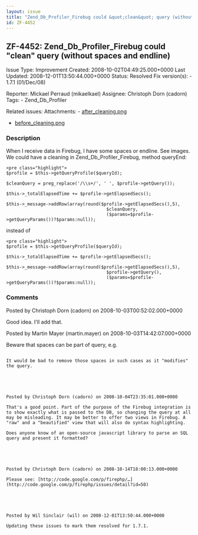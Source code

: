 ```yaml
---
layout: issue
title: "Zend_Db_Profiler_Firebug could &quot;clean&quot; query (without spaces and endline)"
id: ZF-4452
---
```


ZF-4452: Zend\_Db\_Profiler\_Firebug could "clean" query (without spaces and endline)
-------------------------------------------------------------------------------------

 Issue Type: Improvement Created: 2008-10-02T04:49:25.000+0000 Last Updated: 2008-12-01T13:50:44.000+0000 Status: Resolved Fix version(s): - 1.7.1 (01/Dec/08)
 
 Reporter:  Mickael Perraud (mikaelkael)  Assignee:  Christoph Dorn (cadorn)  Tags: - Zend\_Db\_Profiler
 
 Related issues: 
 Attachments: - [after\_cleaning.png](/issues/secure/attachment/11561/after_cleaning.png)
- [before\_cleaning.png](/issues/secure/attachment/11560/before_cleaning.png)
 
### Description

When I receive data in Firebug, I have some spaces or endline. See images. We could have a cleaning in Zend\_Db\_Profiler\_Firebug, method queryEnd:

 
    <pre class="highlight">
    $profile = $this->getQueryProfile($queryId);
    
    $cleanQuery = preg_replace('/\\s+/', ' ', $profile->getQuery());
    
    $this->_totalElapsedTime += $profile->getElapsedSecs();
    
    $this->_message->addRow(array(round($profile->getElapsedSecs(),5),
                                          $cleanQuery,
                                          ($params=$profile->getQueryParams())?$params:null));


instead of

 
    <pre class="highlight">
    $profile = $this->getQueryProfile($queryId);
            
    $this->_totalElapsedTime += $profile->getElapsedSecs();
            
    $this->_message->addRow(array(round($profile->getElapsedSecs(),5),
                                          $profile->getQuery(),
                                          ($params=$profile->getQueryParams())?$params:null));


 

 

### Comments

Posted by Christoph Dorn (cadorn) on 2008-10-03T00:52:02.000+0000

Good idea. I'll add that.

 

 

Posted by Martin Mayer (martin.mayer) on 2008-10-03T14:42:07.000+0000

Beware that spaces can be part of query, e.g.

````

It would be bad to remove those spaces in such cases as it "modifies" the query.

 

 

Posted by Christoph Dorn (cadorn) on 2008-10-04T23:35:01.000+0000

That's a good point. Part of the purpose of the Firebug integration is to show exactly what is passed to the DB, so changing the query at all may be misleading. It may be better to offer two views in Firebug. A "raw" and a "beautified" view that will also do syntax highlighting.

Does anyone know of an open-source javascript library to parse an SQL query and present it formatted?

 

 

Posted by Christoph Dorn (cadorn) on 2008-10-14T18:00:13.000+0000

Please see: [http://code.google.com/p/firephp/…](http://code.google.com/p/firephp/issues/detail?id=50)

 

 

Posted by Wil Sinclair (wil) on 2008-12-01T13:50:44.000+0000

Updating these issues to mark them resolved for 1.7.1.

 

 